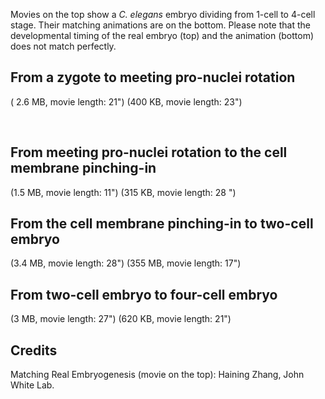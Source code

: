 Movies on the top show a *C. elegans* embryo dividing from 1-cell to
4-cell stage. Their matching animations are on the bottom. Please note
that the developmental timing of the real embryo (top) and the animation
(bottom) does not match perfectly.

From a zygote to meeting pro-nuclei rotation
--------------------------------------------

( 2.6 MB, movie length: 21\") (400 KB, movie length: 23\")

   

From meeting pro-nuclei rotation to the cell membrane pinching-in
-----------------------------------------------------------------

(1.5 MB, movie length: 11\") (315 KB, movie length: 28 \")

From the cell membrane pinching-in to two-cell embryo
-----------------------------------------------------

(3.4 MB, movie length: 28\") (355 MB, movie length: 17\")

From two-cell embryo to four-cell embryo
----------------------------------------

(3 MB, movie length: 27\") (620 KB, movie length: 21\")

Credits
-------

Matching Real Embryogenesis (movie on the top): Haining Zhang, John
White Lab.
